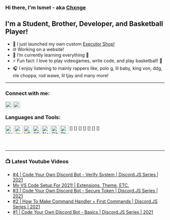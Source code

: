 ### Hi there, I'm Ismet - aka [Chxnge][website]

## I'm a Student, Brother, Developer, and Basketball Player!
- 🔭 I just launched my own custom [Executor Shop!][discord]
- 🌐 Working on a website!
- 🌱 I’m currently learning everything 🤣
- ⚡ Fun fact: I love to play videogames, write code, and play basketball! 🤣
- 🎧 I enjoy listening to mainly rappers like, polo g, lil baby, king von, ddg, nle choppa, rod wawe, lil tjay and many more!

---

### Connect with me:

[<img align="left" alt="https://www.youtube.com/channel/UCPEaJgSmjer00nbHH2HTC8A" width="22px" src="https://cdn.jsdelivr.net/npm/simple-icons@v4/icons/youtube.svg" />][website]
[<img align="left" alt="https://discord.com/invite/NwhTn79nKX" width="22px" src="https://cdn.jsdelivr.net/npm/simple-icons@v4/icons/discord.svg" />][discord]

<br />

### Languages and Tools:

[<img align="left" alt="Visual Studio Code" width="26px" src="https://cdn.jsdelivr.net/npm/simple-icons@v4/icons/visualstudiocode.svg" />]
[<img align="left" alt="Javascript" width="26px" src="https://cdn.jsdelivr.net/npm/simple-icons@v4/icons/javascript.svg" />]
[<img align="left" alt="HTML5" width="26px" src="https://cdn.jsdelivr.net/npm/simple-icons@v4/icons/html5.svg" />]
[<img align="left" alt="CSS" width="26px" src="https://cdn.jsdelivr.net/npm/simple-icons@v4/icons/css3.svg" />]
[<img align="left" alt="NodeJS" width="26px" src="https://cdn.jsdelivr.net/npm/simple-icons@v4/icons/node-dot-js.svg" />]
[<img align="left" alt="GitHub" width="26px" src="https://cdn.jsdelivr.net/npm/simple-icons@v4/icons/github.svg" />]
[<img align="left" alt="Photoshop" width="26px" src="https://cdn.jsdelivr.net/npm/simple-icons@v4/icons/adobephotoshop.svg" />]

<br />
<br />

---

### 📺 Latest Youtube Videos
<!-- YOUTUBE:START -->
- [#4 | Code Your Own Discord Bot - Verify System | Discord.JS Series | 2021](https://www.youtube.com/watch?v=B-TV6hFtJRA)
- [My VS Code Setup For 2021! | Extensions, Theme, ETC.](https://www.youtube.com/watch?v=6KZW-I9SgqM)
- [#3 | Code Your Own Discord Bot - Secure Token | Discord.JS Series | 2021](https://www.youtube.com/watch?v=8HFJMHfVO9E)
- [#2 | How To Make Command Handler + First Commands | Discord.JS Series | 2021](https://www.youtube.com/watch?v=JvBejOLbxqw)
- [#1 | Code Your Own Discord Bot - Basics | Discord.JS Series | 2021](https://www.youtube.com/watch?v=-DktAcuxsfs)
<!-- YOUTUBE:END -->

[website]: https://www.youtube.com/channel/UCPEaJgSmjer00nbHH2HTC8A
[discord]: https://discord.com/invite/NwhTn79nKX
